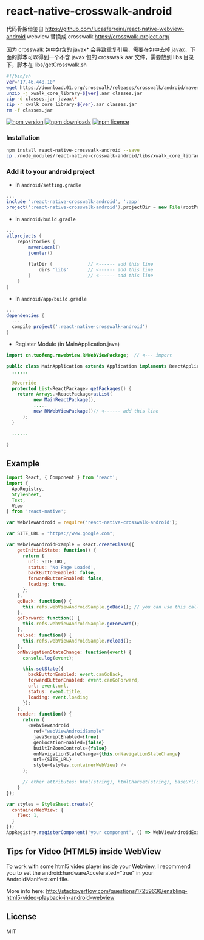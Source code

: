 # react-native-crosswalk-android
代码骨架借鉴自 https://github.com/lucasferreira/react-native-webview-android
webview 替换成 crosswalk https://crosswalk-project.org/

因为 crosswalk 包中包含的 javax* 会导致重复引用，需要在包中去掉 javax，下面的脚本可以得到一个不含 javax 包的 crosswalk aar 文件，需要放到 libs 目录下，脚本在 libs/getCrosswalk.sh 
```bash
#!/bin/sh
ver="17.46.448.10"
wget https://download.01.org/crosswalk/releases/crosswalk/android/maven2/org/xwalk/xwalk_core_library/${ver}/xwalk_core_library-${ver}.aar
unzip -j xwalk_core_library-${ver}.aar classes.jar
zip -d classes.jar javax\*
zip -r xwalk_core_library-${ver}.aar classes.jar
rm -f classes.jar
```

[![npm version](http://img.shields.io/npm/v/react-native-crosswalk-android.svg?style=flat-square)](https://npmjs.org/package/react-native-crosswalk-android "View this project on npm")
[![npm downloads](http://img.shields.io/npm/dm/react-native-crosswalk-android.svg?style=flat-square)](https://npmjs.org/package/react-native-crosswalk-android "View this project on npm")
[![npm licence](http://img.shields.io/npm/l/react-native-crosswalk-android.svg?style=flat-square)](https://npmjs.org/package/react-native-crosswalk-android "View this project on npm")

### Installation

```bash
npm install react-native-crosswalk-android --save
cp ./node_modules/react-native-crosswalk-android/libs/xwalk_core_library-17.46.448.10.aar android/app/libs
```

### Add it to your android project

* In `android/setting.gradle`

```gradle
...
include ':react-native-crosswalk-android', ':app'
project(':react-native-crosswalk-android').projectDir = new File(rootProject.projectDir, '../node_modules/react-native-crosswalk-android')
```

* In `android/build.gradle`

```gradle
...
allprojects {
    repositories {
        mavenLocal()
        jcenter()
        
        flatDir {             // <------ add this line
            dirs 'libs'       // <------ add this line
        }                     // <------ add this line
    }
}
```

* In `android/app/build.gradle`

```gradle
...
dependencies {
  ...
  compile project(':react-native-crosswalk-android')
}
```

* Register Module (in MainApplication.java)

```java
import cn.tuofeng.rnwebview.RNWebViewPackage;  // <--- import

public class MainApplication extends Application implements ReactApplication {
  ......

  @Override
  protected List<ReactPackage> getPackages() {
    return Arrays.<ReactPackage>asList(
          new MainReactPackage(),
          .....
          new RNWebViewPackage()// <------ add this line
      );
  }

  ......

}
```

## Example
```javascript
import React, { Component } from 'react';
import {
  AppRegistry,
  StyleSheet,
  Text,
  View
} from 'react-native';

var WebViewAndroid = require('react-native-crosswalk-android');

var SITE_URL = "https://www.google.com";

var WebViewAndroidExample = React.createClass({
    getInitialState: function() {
      return {
        url: SITE_URL,
        status: 'No Page Loaded',
        backButtonEnabled: false,
        forwardButtonEnabled: false,
        loading: true,
      };
    },
    goBack: function() {
      this.refs.webViewAndroidSample.goBack(); // you can use this callbacks to control webview
    },
    goForward: function() {
      this.refs.webViewAndroidSample.goForward();
    },
    reload: function() {
      this.refs.webViewAndroidSample.reload();
    },
    onNavigationStateChange: function(event) {
      console.log(event);

      this.setState({
        backButtonEnabled: event.canGoBack,
        forwardButtonEnabled: event.canGoForward,
        url: event.url,
        status: event.title,
        loading: event.loading
      });
    },
    render: function() {
      return (
        <WebViewAndroid
          ref="webViewAndroidSample"
          javaScriptEnabled={true}
          geolocationEnabled={false}
          builtInZoomControls={false}
          onNavigationStateChange={this.onNavigationStateChange}
          url={SITE_URL}
          style={styles.containerWebView} />
      );

      // other attributes: html(string), htmlCharset(string), baseUrl(string), injectedJavaScript(string), disableCookies(bool), disablePlugins(bool), userAgent(string)
    }
});

var styles = StyleSheet.create({
  containerWebView: {
    flex: 1,
  }
});
AppRegistry.registerComponent('your component', () => WebViewAndroidExample);
```

## Tips for Video (HTML5) inside WebView

To work with some html5 video player inside your Webview, I recommend you to set the android:hardwareAccelerated="true" in your AndroidManifest.xml file.

More info here: http://stackoverflow.com/questions/17259636/enabling-html5-video-playback-in-android-webview

## License
MIT